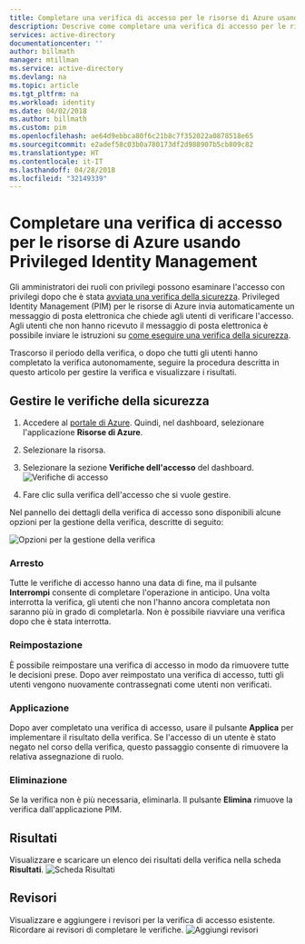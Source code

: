 ```yaml
---
title: Completare una verifica di accesso per le risorse di Azure usando Privileged Identity Management | Microsoft Docs
description: Descrive come completare una verifica di accesso per le risorse di Azure.
services: active-directory
documentationcenter: ''
author: billmath
manager: mtillman
ms.service: active-directory
ms.devlang: na
ms.topic: article
ms.tgt_pltfrm: na
ms.workload: identity
ms.date: 04/02/2018
ms.author: billmath
ms.custom: pim
ms.openlocfilehash: ae64d9ebbca80f6c21b8c7f352022a0878518e65
ms.sourcegitcommit: e2adef58c03b0a780173df2d988907b5cb809c82
ms.translationtype: HT
ms.contentlocale: it-IT
ms.lasthandoff: 04/28/2018
ms.locfileid: "32149339"
---
```

# <a name="complete-an-access-review-for-azure-resources-by-using-privileged-identity-management"></a>Completare una verifica di accesso per le risorse di Azure usando Privileged Identity Management
Gli amministratori dei ruoli con privilegi possono esaminare l'accesso con privilegi dopo che è stata [avviata una verifica della sicurezza](pim-resource-roles-start-access-review.md). Privileged Identity Management (PIM) per le risorse di Azure invia automaticamente un messaggio di posta elettronica che chiede agli utenti di verificare l'accesso. Agli utenti che non hanno ricevuto il messaggio di posta elettronica è possibile inviare le istruzioni su [come eseguire una verifica della sicurezza](pim-resource-roles-perform-access-review.md).

Trascorso il periodo della verifica, o dopo che tutti gli utenti hanno completato la verifica autonomamente, seguire la procedura descritta in questo articolo per gestire la verifica e visualizzare i risultati.

## <a name="manage-security-reviews"></a>Gestire le verifiche della sicurezza
1. Accedere al [portale di Azure](https://portal.azure.com/). Quindi, nel dashboard, selezionare l'applicazione **Risorse di Azure**.

2. Selezionare la risorsa.

3. Selezionare la sezione **Verifiche dell'accesso** del dashboard.
![Verifiche di accesso](media/azure-pim-resource-rbac/rbac-access-review-home-list.png)

4. Fare clic sulla verifica dell'accesso che si vuole gestire.

Nel pannello dei dettagli della verifica di accesso sono disponibili alcune opzioni per la gestione della verifica, descritte di seguito:

![Opzioni per la gestione della verifica](media/azure-pim-resource-rbac/rbac-access-review-menu.png)

### <a name="stop"></a>Arresto
Tutte le verifiche di accesso hanno una data di fine, ma il pulsante **Interrompi** consente di completare l'operazione in anticipo. Una volta interrotta la verifica, gli utenti che non l'hanno ancora completata non saranno più in grado di completarla. Non è possibile riavviare una verifica dopo che è stata interrotta.

### <a name="reset"></a>Reimpostazione
È possibile reimpostare una verifica di accesso in modo da rimuovere tutte le decisioni prese. Dopo aver reimpostato una verifica di accesso, tutti gli utenti vengono nuovamente contrassegnati come utenti non verificati. 

### <a name="apply"></a>Applicazione
Dopo aver completato una verifica di accesso, usare il pulsante **Applica** per implementare il risultato della verifica. Se l'accesso di un utente è stato negato nel corso della verifica, questo passaggio consente di rimuovere la relativa assegnazione di ruolo.  

### <a name="delete"></a>Eliminazione
Se la verifica non è più necessaria, eliminarla. Il pulsante **Elimina** rimuove la verifica dall'applicazione PIM.

## <a name="results"></a>Risultati
Visualizzare e scaricare un elenco dei risultati della verifica nella scheda **Risultati**. 
![Scheda Risultati](media/azure-pim-resource-rbac/rbac-access-review-results.png)

## <a name="reviewers"></a>Revisori
Visualizzare e aggiungere i revisori per la verifica di accesso esistente. Ricordare ai revisori di completare le verifiche.
![Aggiungi revisori](media/azure-pim-resource-rbac/rbac-access-review-reviewers.png)



